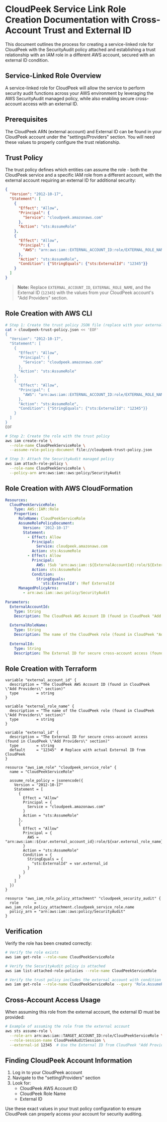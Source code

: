 # CloudPeek Service Link Role Creation Documentation with Cross-Account Trust and External ID

This document outlines the process for creating a service-linked role for CloudPeek with the SecurityAudit policy attached and establishing a trust relationship with an IAM role in a different AWS account, secured with an external ID condition.

## Service-Linked Role Overview

A service-linked role for CloudPeek will allow the service to perform security audit functions across your AWS environment by leveraging the AWS SecurityAudit managed policy, while also enabling secure cross-account access with an external ID.

## Prerequisites

The CloudPeek ARN (external account) and External ID can be found in your CloudPeek account under the "settings/Providers" section. You will need these values to properly configure the trust relationship.

## Trust Policy

The trust policy defines which entities can assume the role - both the CloudPeek service and a specific IAM role from a different account, with the external account requiring an external ID for additional security:

```json
{
  "Version": "2012-10-17",
  "Statement": [
    {
      "Effect": "Allow",
      "Principal": {
        "Service": "cloudpeek.amazonaws.com"
      },
      "Action": "sts:AssumeRole"
    },
    {
      "Effect": "Allow",
      "Principal": {
        "AWS": "arn:aws:iam::EXTERNAL_ACCOUNT_ID:role/EXTERNAL_ROLE_NAME"
      },
      "Action": "sts:AssumeRole",
      "Condition": {"StringEquals": {"sts:ExternalId": "12345"}}
    }
  ]
}
```

> **Note:** Replace `EXTERNAL_ACCOUNT_ID`, `EXTERNAL_ROLE_NAME`, and the External ID (`12345`) with the values from your CloudPeek account's "Add Providers" section.

## Role Creation with AWS CLI

```bash
# Step 1: Create the trust policy JSON file (replace with your external account ID and role name)
cat > cloudpeek-trust-policy.json << 'EOF'
{
  "Version": "2012-10-17",
  "Statement": [
    {
      "Effect": "Allow",
      "Principal": {
        "Service": "cloudpeek.amazonaws.com"
      },
      "Action": "sts:AssumeRole"
    },
    {
      "Effect": "Allow",
      "Principal": {
        "AWS": "arn:aws:iam::EXTERNAL_ACCOUNT_ID:role/EXTERNAL_ROLE_NAME"
      },
      "Action": "sts:AssumeRole",
      "Condition": {"StringEquals": {"sts:ExternalId": "12345"}}
    }
  ]
}
EOF

# Step 2: Create the role with the trust policy
aws iam create-role \
  --role-name CloudPeekServiceRole \
  --assume-role-policy-document file://cloudpeek-trust-policy.json

# Step 3: Attach the SecurityAudit managed policy
aws iam attach-role-policy \
  --role-name CloudPeekServiceRole \
  --policy-arn arn:aws:iam::aws:policy/SecurityAudit
```

## Role Creation with AWS CloudFormation

```yaml
Resources:
  CloudPeekServiceRole:
    Type: AWS::IAM::Role
    Properties:
      RoleName: CloudPeekServiceRole
      AssumeRolePolicyDocument:
        Version: '2012-10-17'
        Statement:
          - Effect: Allow
            Principal:
              Service: cloudpeek.amazonaws.com
            Action: sts:AssumeRole
          - Effect: Allow
            Principal:
              AWS: !Sub 'arn:aws:iam::${ExternalAccountId}:role/${ExternalRoleName}'
            Action: sts:AssumeRole
            Condition:
              StringEquals:
                'sts:ExternalId': !Ref ExternalId
      ManagedPolicyArns:
        - arn:aws:iam::aws:policy/SecurityAudit
    
Parameters:
  ExternalAccountId:
    Type: String
    Description: The CloudPeek AWS Account ID (found in CloudPeek "Add Providers" section)
  
  ExternalRoleName:
    Type: String
    Description: The name of the CloudPeek role (found in CloudPeek "Add Providers" section)
    
  ExternalId:
    Type: String
    Description: The External ID for secure cross-account access (found in CloudPeek "Add Providers" section)
```

## Role Creation with Terraform

```hcl
variable "external_account_id" {
  description = "The CloudPeek AWS Account ID (found in CloudPeek \"Add Providers\" section)"
  type        = string
}

variable "external_role_name" {
  description = "The name of the CloudPeek role (found in CloudPeek \"Add Providers\" section)"
  type        = string
}

variable "external_id" {
  description = "The External ID for secure cross-account access (found in CloudPeek \"Add Providers\" section)"
  type        = string
  default     = "12345"  # Replace with actual External ID from CloudPeek
}

resource "aws_iam_role" "cloudpeek_service_role" {
  name = "CloudPeekServiceRole"
  
  assume_role_policy = jsonencode({
    Version = "2012-10-17"
    Statement = [
      {
        Effect = "Allow"
        Principal = {
          Service = "cloudpeek.amazonaws.com"
        }
        Action = "sts:AssumeRole"
      },
      {
        Effect = "Allow"
        Principal = {
          AWS = "arn:aws:iam::${var.external_account_id}:role/${var.external_role_name}"
        }
        Action = "sts:AssumeRole"
        Condition = {
          StringEquals = {
            "sts:ExternalId" = var.external_id
          }
        }
      }
    ]
  })
}

resource "aws_iam_role_policy_attachment" "cloudpeek_security_audit" {
  role       = aws_iam_role_policy_attachment.cloudpeek_service_role.name
  policy_arn = "arn:aws:iam::aws:policy/SecurityAudit"
}
```

## Verification

Verify the role has been created correctly:

```bash
# Verify the role exists
aws iam get-role --role-name CloudPeekServiceRole

# Verify the SecurityAudit policy is attached
aws iam list-attached-role-policies --role-name CloudPeekServiceRole

# Verify the trust policy includes the external account with condition
aws iam get-role --role-name CloudPeekServiceRole --query 'Role.AssumeRolePolicyDocument'
```

## Cross-Account Access Usage

When assuming this role from the external account, the external ID must be provided:

```bash
# Example of assuming the role from the external account
aws sts assume-role \
  --role-arn arn:aws:iam::TARGET_ACCOUNT_ID:role/CloudPeekServiceRole \
  --role-session-name CloudPeekAuditSession \
  --external-id 12345  # Use the External ID from CloudPeek "Add Providers" section
```

## Finding CloudPeek Account Information

1. Log in to your CloudPeek account
2. Navigate to the "setting\Providers" section
3. Look for:
   - CloudPeek AWS Account ID
   - CloudPeek Role Name
   - External ID

Use these exact values in your trust policy configuration to ensure CloudPeek can properly access your account for security auditing.
